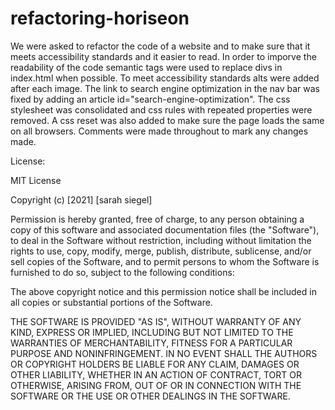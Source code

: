 # refactoring-horiseon

We were asked to refactor the code of a website and to make sure that it meets accessibility standards and it easier to read. In order to imporve the readability of the code semantic tags were used to replace divs in index.html when possible. To meet accessibility standards alts were added after each image. The link to search engine optimization in the nav bar was fixed by adding an article id="search-engine-optimization". The css stylesheet was consolidated and css rules with repeated properties were removed.  A css reset was also added to make sure the page loads the same on all browsers. Comments were made throughout to mark any changes made.

License: 

MIT License

Copyright (c) [2021] [sarah siegel]

Permission is hereby granted, free of charge, to any person obtaining a copy
of this software and associated documentation files (the "Software"), to deal
in the Software without restriction, including without limitation the rights
to use, copy, modify, merge, publish, distribute, sublicense, and/or sell
copies of the Software, and to permit persons to whom the Software is
furnished to do so, subject to the following conditions:

The above copyright notice and this permission notice shall be included in all
copies or substantial portions of the Software.

THE SOFTWARE IS PROVIDED "AS IS", WITHOUT WARRANTY OF ANY KIND, EXPRESS OR
IMPLIED, INCLUDING BUT NOT LIMITED TO THE WARRANTIES OF MERCHANTABILITY,
FITNESS FOR A PARTICULAR PURPOSE AND NONINFRINGEMENT. IN NO EVENT SHALL THE
AUTHORS OR COPYRIGHT HOLDERS BE LIABLE FOR ANY CLAIM, DAMAGES OR OTHER
LIABILITY, WHETHER IN AN ACTION OF CONTRACT, TORT OR OTHERWISE, ARISING FROM,
OUT OF OR IN CONNECTION WITH THE SOFTWARE OR THE USE OR OTHER DEALINGS IN THE
SOFTWARE.